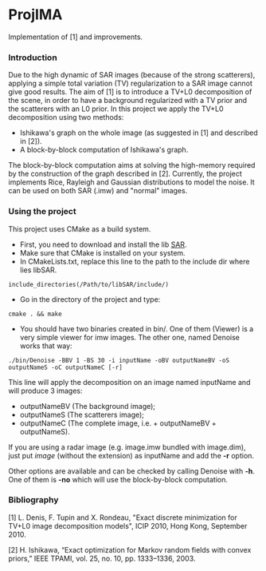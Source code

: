ProjIMA
=======

Implementation of [1] and improvements.

### Introduction
Due to the high dynamic of SAR images (because of the strong scatterers), applying a simple total variation (TV) regularization to a SAR image cannot give good results. The aim of [1] is to introduce a TV+L0 decomposition of the scene, in order to have a background regularized with a TV prior and the scatterers with an L0 prior.
In this project we apply the TV+L0 decomposition using two methods:

* Ishikawa's graph on the whole image (as suggested in [1] and described in [2]).
* A block-by-block computation of Ishikawa's graph.

The block-by-block computation aims at solving the high-memory required by the construction of the graph described in [2].
Currently, the project implements Rice, Rayleigh and Gaussian distributions to model the noise. It can be used on both SAR (.imw) and "normal" images.

### Using the project
This project uses CMake as a build system.

* First, you need to download and install the lib [SAR](https://github.com/syvlo/LibSAR).
* Make sure that CMake is installed on your system.
* In CMakeLists.txt, replace this line to the path to the include dir where lies libSAR.
```
include_directories(/Path/to/libSAR/include/)
```
* Go in the directory of the project and type:
```
cmake . && make
```
* You should have two binaries created in bin/. One of them (Viewer) is a very simple viewer for imw images. The other one, named Denoise works that way:

```
./bin/Denoise -BBV 1 -BS 30 -i inputName -oBV outputNameBV -oS outputNameS -oC outputNameC [-r]
```

This line will apply the decomposition on an image named inputName and will produce 3 images:

* outputNameBV (The background image);
* outputNameS (The scatterers image);
* outputNameC (The complete image, i.e. + outputNameBV + outputNameS).

If you are using a radar image (e.g. image.imw bundled with image.dim), just put *image* (without the extension) as inputName and add the **-r** option.

Other options are available and can be checked by calling Denoise with **-h**. One of them is **-no** which will use the block-by-block computation.

### Bibliography
[1] L. Denis, F. Tupin and X. Rondeau, "Exact discrete minimization for TV+L0 image decomposition models", ICIP 2010, Hong Kong, September 2010.

[2] H. Ishikawa, “Exact optimization for Markov random fields with convex priors,” IEEE TPAMI, vol. 25, no. 10, pp. 1333–1336, 2003.